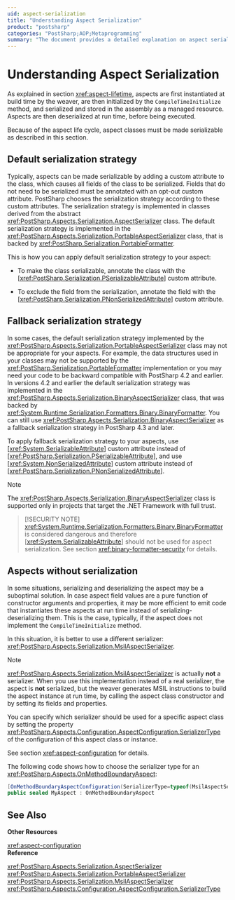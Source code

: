 ```yaml
---
uid: aspect-serialization
title: "Understanding Aspect Serialization"
product: "postsharp"
categories: "PostSharp;AOP;Metaprogramming"
summary: "The document provides a detailed explanation on aspect serialization in PostSharp, including the default and fallback serialization strategies, and how to handle aspects without serialization. It also discusses the aspect life cycle."
---
```

# Understanding Aspect Serialization

As explained in section <xref:aspect-lifetime>, aspects are first instantiated at build time by the weaver, are then initialized by the `CompileTimeInitialize` method, and serialized and stored in the assembly as a managed resource. Aspects are then deserialized at run time, before being executed. 

Because of the aspect life cycle, aspect classes must be made serializable as described in this section.


## Default serialization strategy

Typically, aspects can be made serializable by adding a custom attribute to the class, which causes all fields of the class to be serialized. Fields that do not need to be serialized must be annotated with an opt-out custom attribute. PostSharp chooses the serialization strategy according to these custom attributes. The serialization strategy is implemented in classes derived from the abstract <xref:PostSharp.Aspects.Serialization.AspectSerializer> class. The default serialization strategy is implemented in the <xref:PostSharp.Aspects.Serialization.PortableAspectSerializer> class, that is backed by <xref:PostSharp.Serialization.PortableFormatter>. 

This is how you can apply default serialization strategy to your aspect:

* To make the class serializable, annotate the class with the [<xref:PostSharp.Serialization.PSerializableAttribute>] custom attribute. 

* To exclude the field from the serialization, annotate the field with the [<xref:PostSharp.Serialization.PNonSerializedAttribute>] custom attribute. 


## Fallback serialization strategy

In some cases, the default serialization strategy implemented by the <xref:PostSharp.Aspects.Serialization.PortableAspectSerializer> class may not be appropriate for your aspects. For example, the data structures used in your classes may not be supported by the <xref:PostSharp.Serialization.PortableFormatter> implementation or you may need your code to be backward compatible with PostSharp 4.2 and earlier. In versions 4.2 and earlier the default serialization strategy was implemented in the <xref:PostSharp.Aspects.Serialization.BinaryAspectSerializer> class, that was backed by <xref:System.Runtime.Serialization.Formatters.Binary.BinaryFormatter>. You can still use <xref:PostSharp.Aspects.Serialization.BinaryAspectSerializer> as a fallback serialization strategy in PostSharp 4.3 and later. 

To apply fallback serialization strategy to your aspects, use [<xref:System.SerializableAttribute>] custom attribute instead of [<xref:PostSharp.Serialization.PSerializableAttribute>], and use [<xref:System.NonSerializedAttribute>] custom attribute instead of [<xref:PostSharp.Serialization.PNonSerializedAttribute>]. 

> [!NOTE]
> The <xref:PostSharp.Aspects.Serialization.BinaryAspectSerializer> class is supported only in projects that target the .NET Framework with full trust. 

> [!SECURITY NOTE]
> <xref:System.Runtime.Serialization.Formatters.Binary.BinaryFormatter> is considered dangerous and therefore [<xref:System.SerializableAttribute>] should not be used for aspect serialization. See section <xref:binary-formatter-security> for details. 


## Aspects without serialization

In some situations, serializing and deserializing the aspect may be a suboptimal solution. In case aspect field values are a pure function of constructor arguments and properties, it may be more efficient to emit code that instantiates these aspects at run time instead of serializing-deserializing them. This is the case, typically, if the aspect does not implement the `CompileTimeInitialize` method. 

In this situation, it is better to use a different serializer: <xref:PostSharp.Aspects.Serialization.MsilAspectSerializer>. 

> [!NOTE]
> <xref:PostSharp.Aspects.Serialization.MsilAspectSerializer> is actually **not** a serializer. When you use this implementation instead of a real serializer, the aspect is **not** serialized, but the weaver generates MSIL instructions to build the aspect instance at run time, by calling the aspect class constructor and by setting its fields and properties. 

You can specify which serializer should be used for a specific aspect class by setting the property <xref:PostSharp.Aspects.Configuration.AspectConfiguration.SerializerType> of the configuration of this aspect class or instance. 

See section <xref:aspect-configuration> for details. 

The following code shows how to choose the serializer type for an <xref:PostSharp.Aspects.OnMethodBoundaryAspect>: 

```csharp
[OnMethodBoundaryAspectConfiguration(SerializerType=typeof(MsilAspectSerializer))]
public sealed MyAspect : OnMethodBoundaryAspect
```

## See Also

**Other Resources**

<xref:aspect-configuration>
<br>**Reference**

<xref:PostSharp.Aspects.Serialization.AspectSerializer>
<br><xref:PostSharp.Aspects.Serialization.PortableAspectSerializer>
<br><xref:PostSharp.Aspects.Serialization.MsilAspectSerializer>
<br><xref:PostSharp.Aspects.Configuration.AspectConfiguration.SerializerType>
<br>
